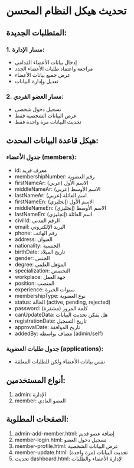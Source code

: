 # تحديث هيكل النظام المحسن

## المتطلبات الجديدة:

### 1. مسار الإدارة:
- إدخال بيانات الأعضاء القدامى
- مراجعة واعتماد طلبات الأعضاء الجدد
- عرض جميع بيانات الأعضاء
- تعديل وإدارة البيانات

### 2. مسار العضو الفردي:
- تسجيل دخول شخصي
- عرض البيانات الشخصية فقط
- تحديث البيانات مرة واحدة فقط

## هيكل قاعدة البيانات المحدث:

### جدول الأعضاء (members):
- id: معرف فريد
- membershipNumber: رقم العضوية
- firstNameAr: الاسم الأول (عربي)
- middleNameAr: الاسم الأوسط (عربي)
- lastNameAr: اسم العائلة (عربي)
- firstNameEn: الاسم الأول (إنجليزي)
- middleNameEn: الاسم الأوسط (إنجليزي)
- lastNameEn: اسم العائلة (إنجليزي)
- civilId: الرقم المدني
- email: البريد الإلكتروني
- phone: رقم الهاتف
- address: العنوان
- nationality: الجنسية
- birthDate: تاريخ الميلاد
- gender: الجنس
- degree: المؤهل العلمي
- specialization: التخصص
- workplace: جهة العمل
- position: المنصب
- experience: سنوات الخبرة
- membershipType: نوع العضوية
- status: الحالة (active, pending, rejected)
- password: كلمة المرور (مشفرة)
- canUpdateData: هل يمكن تحديث البيانات
- registrationDate: تاريخ التسجيل
- approvalDate: تاريخ الموافقة
- addedBy: مضاف بواسطة (admin/self)

### جدول طلبات العضوية (applications):
- نفس بيانات الأعضاء ولكن للطلبات المعلقة

## أنواع المستخدمين:
1. admin: الإدارة
2. member: العضو العادي

## الصفحات المطلوبة:
1. admin-add-member.html: إضافة عضو قديم
2. member-login.html: تسجيل دخول العضو
3. member-profile.html: عرض البيانات الشخصية
4. member-update.html: تحديث البيانات (مرة واحدة)
5. تحديث dashboard.html: لإدارة الأعضاء والطلبات

